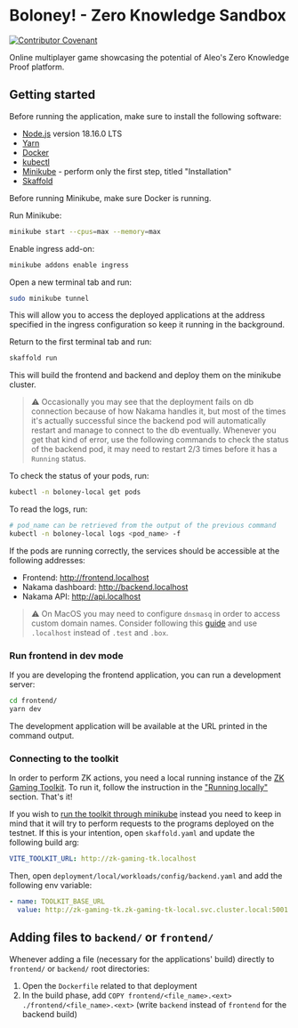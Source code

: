 # Boloney! - Zero Knowledge Sandbox

[![Contributor Covenant](https://img.shields.io/badge/Contributor%20Covenant-2.1-4baaaa.svg)](code_of_conduct.md)

Online multiplayer game showcasing the potential of Aleo's Zero Knowledge Proof platform.

## Getting started

Before running the application, make sure to install the following software:

- [Node.js](https://nodejs.org/en) version 18.16.0 LTS
- [Yarn](https://yarnpkg.com/getting-started/install)
- [Docker](https://docs.docker.com/engine/install/)
- [kubectl](https://kubernetes.io/docs/tasks/tools/#kubectl)
- [Minikube](https://minikube.sigs.k8s.io/docs/start/) - perform only the first step, titled "Installation"
- [Skaffold](https://skaffold.dev/docs/install/)

Before running Minikube, make sure Docker is running.

Run Minikube:

```bash
minikube start --cpus=max --memory=max
```

Enable ingress add-on:

```bash
minikube addons enable ingress
```

Open a new terminal tab and run:

```bash
sudo minikube tunnel
```

This will allow you to access the deployed applications at the address specified in the ingress configuration so keep it running in the background.

Return to the first terminal tab and run:

```bash
skaffold run
```

This will build the frontend and backend and deploy them on the minikube cluster.

> ⚠️ Occasionally you may see that the deployment fails on db connection because of how Nakama handles it, but most of the times it's actually successful since the backend pod will automatically restart and manage to connect to the db eventually. Whenever you get that kind of error, use the following commands to check the status of the backend pod, it may need to restart 2/3 times before it has a `Running` status.

To check the status of your pods, run:

```bash
kubectl -n boloney-local get pods
```

To read the logs, run:

```bash
# pod_name can be retrieved from the output of the previous command
kubectl -n boloney-local logs <pod_name> -f
```

If the pods are running correctly, the services should be accessible at the following addresses:

- Frontend: <http://frontend.localhost>
- Nakama dashboard: <http://backend.localhost>
- Nakama API: <http://api.localhost>

> ⚠️ On MacOS you may need to configure `dnsmasq` in order to access custom domain names. Consider following this [guide](https://www.stevenrombauts.be/2018/01/use-dnsmasq-instead-of-etc-hosts/#2-only-send-test-and-box-queries-to-dnsmasq) and use `.localhost` instead of `.test` and `.box`.

### Run frontend in dev mode

If you are developing the frontend application, you can run a development server:

```bash
cd frontend/
yarn dev
```

The development application will be available at the URL printed in the command output.

### Connecting to the toolkit

In order to perform ZK actions, you need a local running instance of the [ZK Gaming Toolkit](https://github.com/Kryha/zk-gaming-toolkit). To run it, follow the instruction in the ["Running locally"](https://github.com/Kryha/zk-gaming-toolkit#running-locally) section. That's it!

If you wish to [run the toolkit through minikube](https://github.com/Kryha/zk-gaming-toolkit#running-with-minikube) instead you need to keep in mind that it will try to perform requests to the programs deployed on the testnet. If this is your intention, open `skaffold.yaml` and update the following build arg:

```yaml
VITE_TOOLKIT_URL: http://zk-gaming-tk.localhost
```

Then, open `deployment/local/workloads/config/backend.yaml` and add the following env variable:

```yaml
- name: TOOLKIT_BASE_URL
  value: http://zk-gaming-tk.zk-gaming-tk-local.svc.cluster.local:5001
```

## Adding files to `backend/` or `frontend/`

Whenever adding a file (necessary for the applications' build) directly to `frontend/` or `backend/` root directories:

1. Open the `Dockerfile` related to that deployment
2. In the build phase, add `COPY frontend/<file_name>.<ext> ./frontend/<file_name>.<ext>` (write `backend` instead of `frontend` for the backend build)
